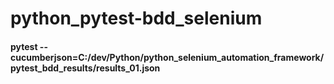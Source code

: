 # python_pytest-bdd_selenium
#### pytest --cucumberjson=C:/dev/Python/python_selenium_automation_framework/pytest_bdd_results/results_01.json
